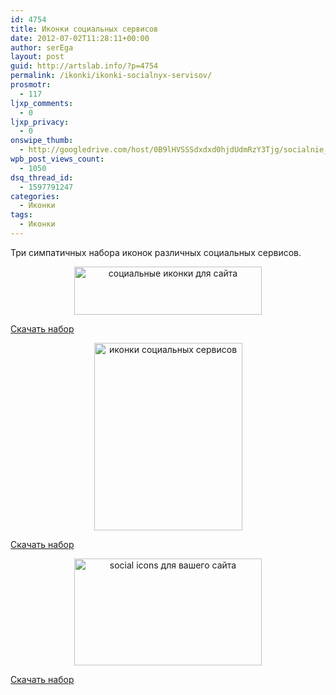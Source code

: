 ```yaml
---
id: 4754
title: Иконки социальных сервисов
date: 2012-07-02T11:28:11+00:00
author: serEga
layout: post
guid: http://artslab.info/?p=4754
permalink: /ikonki/ikonki-socialnyx-servisov/
prosmotr:
  - 117
ljxp_comments:
  - 0
ljxp_privacy:
  - 0
onswipe_thumb:
  - http://googledrive.com/host/0B9lHVSSSdxdxd0hjdUdmRzY3Tjg/socialnie_iconki_dlya_saita.jpg
wpb_post_views_count:
  - 1050
dsq_thread_id:
  - 1597791247
categories:
  - Иконки
tags:
  - Иконки
---
```

Три симпатичных набора иконок различных социальных сервисов.

<center>
  <a href="http://googledrive.com/host/0B9lHVSSSdxdxd0hjdUdmRzY3Tjg/socialnie_iconki_dlya_saita.jpg"><img src="http://googledrive.com/host/0B9lHVSSSdxdxd0hjdUdmRzY3Tjg/socialnie_iconki_dlya_saita-300x77.jpg" alt="социальные иконки для сайта" title="socialnie_iconki_dlya_saita" width="300" height="77" class="aligncenter size-medium wp-image-4757" srcset="http://googledrive.com/host/0B9lHVSSSdxdxd0hjdUdmRzY3Tjg/socialnie_iconki_dlya_saita-300x77.jpg 300w, http://googledrive.com/host/0B9lHVSSSdxdxd0hjdUdmRzY3Tjg/socialnie_iconki_dlya_saita.jpg 533w" sizes="(max-width: 300px) 100vw, 300px" /></a>
</center>



[Скачать набор](http://eos8.deviantart.com/art/so-media-222788279)



<center>
  <a href="http://googledrive.com/host/0B9lHVSSSdxdxd0hjdUdmRzY3Tjg/socialnie_iconki_internet_servisow.jpg"><img src="http://googledrive.com/host/0B9lHVSSSdxdxd0hjdUdmRzY3Tjg/socialnie_iconki_internet_servisow-237x300.jpg" alt="иконки социальных сервисов" title="socialnie_iconki_internet_servisow" width="237" height="300" class="aligncenter size-medium wp-image-4756" srcset="http://googledrive.com/host/0B9lHVSSSdxdxd0hjdUdmRzY3Tjg/socialnie_iconki_internet_servisow-237x300.jpg 237w, http://googledrive.com/host/0B9lHVSSSdxdxd0hjdUdmRzY3Tjg/socialnie_iconki_internet_servisow.jpg 371w" sizes="(max-width: 237px) 100vw, 237px" /></a>
</center>



[Скачать набор](http://www.efrogthemes.com/product/vellum-social-icon-set/)



<center>
  <a href="http://googledrive.com/host/0B9lHVSSSdxdxd0hjdUdmRzY3Tjg/skachat_socialnie_ikonki.jpg"><img src="http://googledrive.com/host/0B9lHVSSSdxdxd0hjdUdmRzY3Tjg/skachat_socialnie_ikonki-300x171.jpg" alt="social icons для вашего сайта" title="skachat_socialnie_ikonki" width="300" height="171" class="aligncenter size-medium wp-image-4755" srcset="http://googledrive.com/host/0B9lHVSSSdxdxd0hjdUdmRzY3Tjg/skachat_socialnie_ikonki-300x171.jpg 300w, http://googledrive.com/host/0B9lHVSSSdxdxd0hjdUdmRzY3Tjg/skachat_socialnie_ikonki.jpg 699w" sizes="(max-width: 300px) 100vw, 300px" /></a>
</center>



[Скачать набор](http://www.designkindle.com/2011/07/05/square-social-icons/)